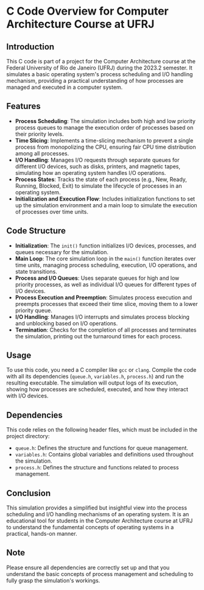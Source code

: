 # C Code Overview for Computer Architecture Course at UFRJ

## Introduction

This C code is part of a project for the Computer Architecture course at the Federal University of Rio de Janeiro (UFRJ) during the 2023.2 semester. It simulates a basic operating system's process scheduling and I/O handling mechanism, providing a practical understanding of how processes are managed and executed in a computer system.

## Features

- **Process Scheduling**: The simulation includes both high and low priority process queues to manage the execution order of processes based on their priority levels.
- **Time Slicing**: Implements a time-slicing mechanism to prevent a single process from monopolizing the CPU, ensuring fair CPU time distribution among all processes.
- **I/O Handling**: Manages I/O requests through separate queues for different I/O devices, such as disks, printers, and magnetic tapes, simulating how an operating system handles I/O operations.
- **Process States**: Tracks the state of each process (e.g., New, Ready, Running, Blocked, Exit) to simulate the lifecycle of processes in an operating system.
- **Initialization and Execution Flow**: Includes initialization functions to set up the simulation environment and a main loop to simulate the execution of processes over time units.

## Code Structure

- **Initialization**: The `init()` function initializes I/O devices, processes, and queues necessary for the simulation.
- **Main Loop**: The core simulation loop in the `main()` function iterates over time units, managing process scheduling, execution, I/O operations, and state transitions.
- **Process and I/O Queues**: Uses separate queues for high and low priority processes, as well as individual I/O queues for different types of I/O devices.
- **Process Execution and Preemption**: Simulates process execution and preempts processes that exceed their time slice, moving them to a lower priority queue.
- **I/O Handling**: Manages I/O interrupts and simulates process blocking and unblocking based on I/O operations.
- **Termination**: Checks for the completion of all processes and terminates the simulation, printing out the turnaround times for each process.

## Usage

To use this code, you need a C compiler like `gcc` or `clang`. Compile the code with all its dependencies (`queue.h`, `variables.h`, `process.h`) and run the resulting executable. The simulation will output logs of its execution, showing how processes are scheduled, executed, and how they interact with I/O devices.

## Dependencies

This code relies on the following header files, which must be included in the project directory:

- `queue.h`: Defines the structure and functions for queue management.
- `variables.h`: Contains global variables and definitions used throughout the simulation.
- `process.h`: Defines the structure and functions related to process management.

## Conclusion

This simulation provides a simplified but insightful view into the process scheduling and I/O handling mechanisms of an operating system. It is an educational tool for students in the Computer Architecture course at UFRJ to understand the fundamental concepts of operating systems in a practical, hands-on manner.

## Note

Please ensure all dependencies are correctly set up and that you understand the basic concepts of process management and scheduling to fully grasp the simulation's workings.